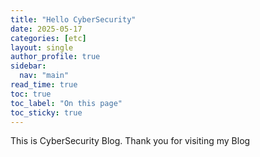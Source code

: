 ```yaml
---
title: "Hello CyberSecurity"
date: 2025-05-17
categories: [etc]
layout: single
author_profile: true
sidebar:
  nav: "main"
read_time: true
toc: true
toc_label: "On this page"
toc_sticky: true
---
```



This is CyberSecurity Blog. Thank you for visiting my Blog
